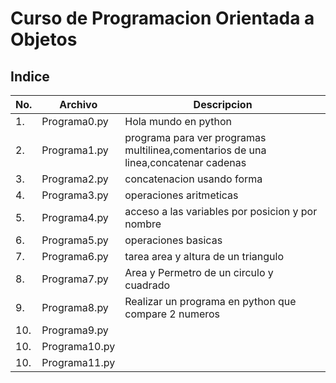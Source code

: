 # Curso de Programacion Orientada a Objetos

## Indice

|No.|Archivo|Descripcion|
|--|--|--|
|1.|Programa0.py|Hola mundo en python|
|2.|Programa1.py|programa para ver programas multilinea,comentarios de una linea,concatenar cadenas|
|3.|Programa2.py| concatenacion usando forma|
|4.|Programa3.py|operaciones aritmeticas|
|5.|Programa4.py|acceso a las variables por posicion y por nombre|
|6.|Programa5.py|operaciones basicas|
|7.|Programa6.py|tarea area y altura de un triangulo|
|8.|Programa7.py|Area y Permetro de un circulo y cuadrado|
|9.|Programa8.py|Realizar un programa en python que compare 2 numeros|
|10.|Programa9.py||
|10.|Programa10.py||
|10.|Programa11.py||
